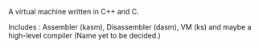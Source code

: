 A virtual machine written in C++ and C.

Includes : Assembler (kasm), Disassembler (dasm), VM (ks) and maybe a high-level compiler (Name yet to be decided.)